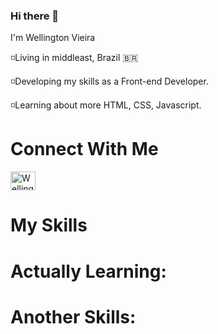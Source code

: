 ### Hi there 👋

I'm Wellington Vieira

◽Living in middleast, Brazil 🇧🇷 

◽Developing my skills as a Front-end Developer.

◽Learning about more HTML, CSS, Javascript.


<h1>Connect With Me </h1>

<a ref="https://www.linkedin.com/in/wellington-vieira2a6b701a0/">
<img align="center" alt="Wellington-Linkedin" height="30" width="40" src="https://cdn.jsdelivr.net/gh/devicons/devicon/icons/linkedin/linkedin-original.svg" style="max-
width:100%;">  



<h1>My Skills</h1>

<h1>Actually Learning:</h1>


<h1>Another Skills:</h1>










<!--
**welltocoding/welltocoding** is a ✨ _special_ ✨ repository because its `README.md` (this file) appears on your GitHub profile.

Here are some ideas to get you started:

- 🔭 I’m currently working on ...
- 🌱 I’m currently learning ...
- 👯 I’m looking to collaborate on ...
- 🤔 I’m looking for help with ...
- 💬 Ask me about ...
- 📫 How to reach me: ...
- 😄 Pronouns: ...
- ⚡ Fun fact: ...
-->
